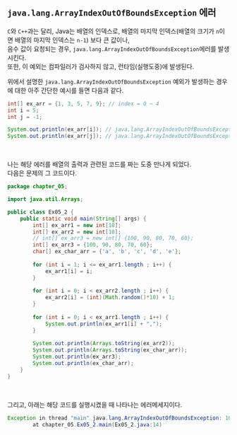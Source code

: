 ## `java.lang.ArrayIndexOutOfBoundsException` 에러
`C`와 `C++`과는 달리, Java는 배열의 인덱스로, 배열의 마지막 인덱스(배열의 크기가 `n`이면 배열의 마지막 인덱스는 `n-1`) 보다 큰 값이나,<br>
음수 값이 요청되는 경우, `java.lang.ArrayIndexOutOfBoundsException`에러를 발생시킨다.<br>
또한, 이 예외는 컴파일러가 검사하지 않고, 런타임(실행도중)에 발생된다.<br>

위에서 설명한 `java.lang.ArrayIndexOutOfBoundsException` 예외가 발생하는 경우에 대한 아주 간단한 예시를 들면 다음과 같다.<br>
```java
int[] ex_arr = {1, 3, 5, 7, 9}; // index = 0 ~ 4
int i = 5;
int j = -1;

System.out.println(ex_arr[i]); // java.lang.ArrayIndexOutOfBoundsException 에러 발생! - 배열 ex_arr의 인덱스에 ex_arr의 마지막 인덱스(4) 보다 큰 값인 5가 요청됨
System.out.println(ex_arr[j]); // java.lang.ArrayIndexOutOfBoundsException 에러 발생! - 배열 ex_arr의 인덱스에 음수 값이 요청됨
```
<br>

나는 해당 에러를 배열의 출력과 관련된 코드를 짜는 도중 만나게 되었다.<br>
다음은 문제의 그 코드이다.<br>
```java
package chapter_05;

import java.util.Arrays;

public class Ex05_2 {
    public static void main(String[] args) {
        int[] ex_arr1 = new int[10];
        int[] ex_arr2 = new int[10];
        // int[] ex_arr3 = new int[] {100, 90, 80, 70, 60};
        int[] ex_arr3 = {100, 90, 80, 70, 60};
        char[] ex_char_arr = {'a', 'b', 'c', 'd', 'e'};
        
        for (int i = 1; i <= ex_arr1.length ; i++) {
            ex_arr1[i] = i;
        }
        
        for (int i = 0; i < ex_arr2.length ; i++) {
            ex_arr2[i] = (int)(Math.random()*10) + 1;
        }
        
        for (int i = 0; i < ex_arr1.length ; i++) {
            System.out.println(ex_arr1[i] + ",");
        }
        
        System.out.println(Arrays.toString(ex_arr2));
        System.out.println(Arrays.toString(ex_char_arr));
        System.out.println(ex_arr3);
        System.out.println(ex_char_arr);
    }
}
```
<br>

그리고, 아래는 해당 코드를 실행시켰을 때 나타나는 에러메세지이다.<br>
```java
Exception in thread "main" java.lang.ArrayIndexOutOfBoundsException: 10
        at chapter_05.Ex05_2.main(Ex05_2.java:14)
```


